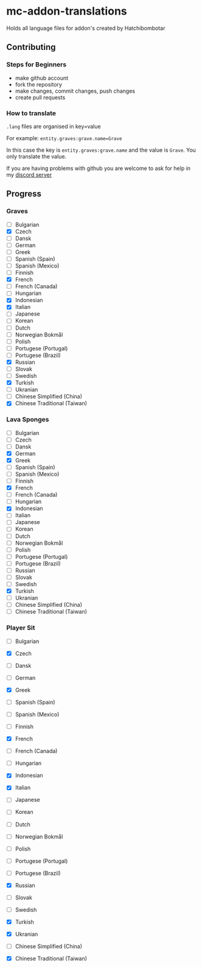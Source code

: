# mc-addon-translations
Holds all language files for addon's created by Hatchibombotar

## Contributing

### Steps for Beginners
 - make github account
 - fork the repository
 - make changes, commit changes, push changes
 - create pull requests
### How to translate
`.lang` files are organised in key=value

For example:
`entity.graves:grave.name=Grave`

In this case the key is `entity.graves:grave.name` and the value is `Grave`. You only translate the value.

If you are having problems with github you are welcome to ask for help in my [discord server](https://discord.gg/wymvPkYVCz)

## Progress
### Graves
- [ ] Bulgarian
- [x] Czech
- [ ] Dansk
- [ ] German
- [ ] Greek
- [ ] Spanish (Spain)
- [ ] Spanish (Mexico)
- [ ] Finnish
- [x] French
- [ ] French (Canada)
- [ ] Hungarian
- [x] Indonesian
- [x] Italian
- [ ] Japanese
- [ ] Korean
- [ ] Dutch
- [ ] Norwegian Bokmål
- [ ] Polish
- [ ] Portugese (Portugal)
- [ ] Portugese (Brazil)
- [x] Russian
- [ ] Slovak
- [ ] Swedish
- [x] Turkish
- [ ] Ukranian
- [ ] Chinese Simplified (China)
- [x] Chinese Traditional (Taiwan)

### Lava Sponges
- [ ] Bulgarian
- [ ] Czech
- [ ] Dansk
- [x] German
- [x] Greek
- [ ] Spanish (Spain)
- [ ] Spanish (Mexico)
- [ ] Finnish
- [x] French
- [ ] French (Canada)
- [ ] Hungarian
- [x] Indonesian
- [ ] Italian
- [ ] Japanese
- [ ] Korean
- [ ] Dutch
- [ ] Norwegian Bokmål
- [ ] Polish
- [ ] Portugese (Portugal)
- [ ] Portugese (Brazil)
- [ ] Russian
- [ ] Slovak
- [ ] Swedish
- [x] Turkish
- [ ] Ukranian
- [ ] Chinese Simplified (China)
- [ ] Chinese Traditional (Taiwan)

### Player Sit
- [ ] Bulgarian
- [x] Czech
- [ ] Dansk
- [ ] German
- [x] Greek
- [ ] Spanish (Spain)
- [ ] Spanish (Mexico)
- [ ] Finnish
- [x] French
- [ ] French (Canada)
- [ ] Hungarian
- [x] Indonesian
- [x] Italian
- [ ] Japanese
- [ ] Korean
- [ ] Dutch
- [ ] Norwegian Bokmål
- [ ] Polish
- [ ] Portugese (Portugal)
- [ ] Portugese (Brazil)
- [x] Russian
- [ ] Slovak
- [ ] Swedish
- [x] Turkish
- [x] Ukranian
- [ ] Chinese Simplified (China)
- [x] Chinese Traditional (Taiwan)



